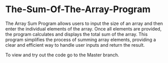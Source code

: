 # The-Sum-Of-The-Array-Program

The Array Sum Program allows users to input the size of an array and then enter the individual elements of the array. Once all elements are provided, the program calculates and displays the total sum of the array. This program simplifies the process of summing array elements, providing a clear and efficient way to handle user inputs and return the result.

To view and try out the code go to the Master branch.
